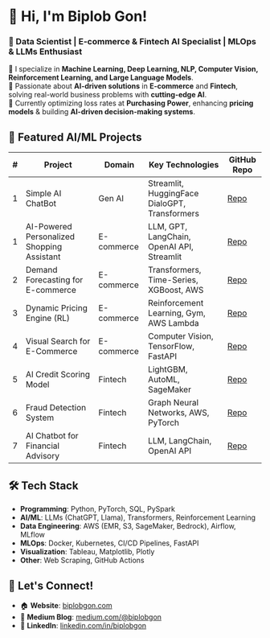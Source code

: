 # 👋 Hi, I'm Biplob Gon!
### 🚀 Data Scientist | E-commerce & Fintech AI Specialist | MLOps & LLMs Enthusiast

🔹 I specialize in **Machine Learning, Deep Learning, NLP, Computer Vision, Reinforcement Learning, and Large Language Models**.  
🔹 Passionate about **AI-driven solutions** in **E-commerce** and **Fintech**, solving real-world business problems with **cutting-edge AI**.  
🔹 Currently optimizing loss rates at **Purchasing Power**, enhancing **pricing models** & building **AI-driven decision-making systems**.  

## 📌 Featured AI/ML Projects
| #  | Project | Domain | Key Technologies | GitHub Repo |
|----|---------|--------|-----------------|-------------|
| 1  | Simple AI ChatBot | Gen AI | Streamlit, HuggingFace DialoGPT, Transformers | [Repo](https://github.com/biplobgon/simple-ai-chatbot) |
| 1  | AI-Powered Personalized Shopping Assistant | E-commerce | LLM, GPT, LangChain, OpenAI API, Streamlit | [Repo](https://github.com/biplobgon/ai_personal_shopper) |
| 2  | Demand Forecasting for E-commerce | E-commerce | Transformers, Time-Series, XGBoost, AWS | [Repo](https://github.com/biplobgon/demand_forecasting) |
| 3  | Dynamic Pricing Engine (RL) | E-commerce | Reinforcement Learning, Gym, AWS Lambda | [Repo](https://github.com/biplobgon/dynamic_pricing_rl) |
| 4  | Visual Search for E-Commerce | E-commerce | Computer Vision, TensorFlow, FastAPI | [Repo](https://github.com/biplobgon/visual_search_engine) |
| 5  | AI Credit Scoring Model | Fintech | LightGBM, AutoML, SageMaker | [Repo](https://github.com/biplobgon/credit_scoring_ml) |
| 6  | Fraud Detection System | Fintech | Graph Neural Networks, AWS, PyTorch | [Repo](https://github.com/biplobgon/fraud_detection_gnn) |
| 7  | AI Chatbot for Financial Advisory | Fintech | LLM, LangChain, OpenAI API | [Repo](https://github.com/biplobgon/financial_chatbot_llm) |

## 🛠️ Tech Stack
- **Programming**: Python, PyTorch, SQL, PySpark  
- **AI/ML**: LLMs (ChatGPT, Llama), Transformers, Reinforcement Learning  
- **Data Engineering**: AWS (EMR, S3, SageMaker, Bedrock), Airflow, MLflow  
- **MLOps**: Docker, Kubernetes, CI/CD Pipelines, FastAPI  
- **Visualization**: Tableau, Matplotlib, Plotly  
- **Other**: Web Scraping, GitHub Actions  

## 🔗 Let's Connect!
- 🏠 **Website**: [biplobgon.com](https://biplob-gon-data-scientist-portfolio.b12sites.com/)
- 📝 **Medium Blog**: [medium.com/@biplobgon](https://medium.com/@biplobgon)
- 💼 **LinkedIn**: [linkedin.com/in/biplobgon](https://linkedin.com/in/biplobgon)

